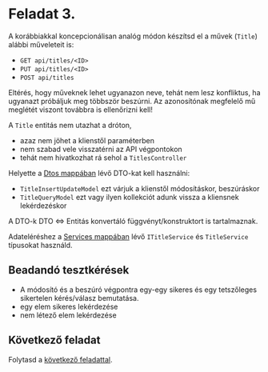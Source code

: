 # Feladat 3.

A korábbiakkal koncepcionálisan analóg módon készítsd el a művek (`Title`) alábbi műveleteit is:
- `GET api/titles/<ID>`
- `PUT api/titles/<ID>`
- `POST api/titles`

Eltérés, hogy műveknek lehet ugyanazon neve, tehát nem lesz konfliktus, ha ugyanazt próbáljuk meg többször beszúrni. Az azonosítónak megfelelő mű meglétét viszont továbbra is ellenőrizni kell!

A `Title` entitás nem utazhat a dróton, 
- azaz nem jöhet a klienstől paraméterben
- nem szabad vele visszatérni az API végpontokon
- tehát nem hivatkozhat rá sehol a `TitlesController`  

Helyette a [Dtos mappában](./snippets/Dtos) lévő DTO-kat kell használni:

- `TitleInsertUpdateModel` ezt várjuk a klienstől módosításkor, beszúráskor
- `TitleQueryModel` ezt vagy ilyen kollekciót adunk vissza a kliensnek lekérdezéskor

A DTO-k DTO <=> Entitás konvertáló függvényt/konstruktort is tartalmaznak.

Adateléréshez a [Services mappában](./snippets/Services) lévő `ITitleService` és `TitleService` típusokat használd.

## Beadandó tesztkérések

- A módosító és a beszúró végpontra egy-egy sikeres és egy tetszőleges sikertelen kérés/válasz bemutatása.
- egy elem sikeres lekérdezése
- nem létező elem lekérdezése

## Következő feladat

Folytasd a [következő feladattal](Feladat-4.md).
